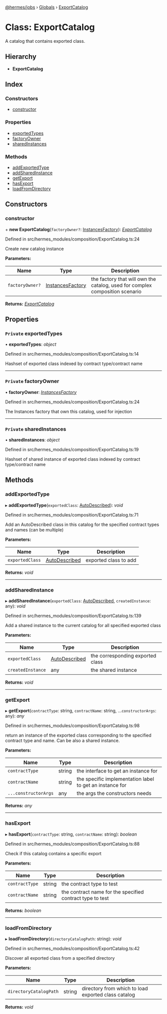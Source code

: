 [@hermes/jobs](../README.md) › [Globals](../globals.md) › [ExportCatalog](exportcatalog.md)

# Class: ExportCatalog

A catalog that contains exported class.

## Hierarchy

* **ExportCatalog**

## Index

### Constructors

* [constructor](exportcatalog.md#constructor)

### Properties

* [exportedTypes](exportcatalog.md#private-exportedtypes)
* [factoryOwner](exportcatalog.md#private-factoryowner)
* [sharedInstances](exportcatalog.md#private-sharedinstances)

### Methods

* [addExportedType](exportcatalog.md#addexportedtype)
* [addSharedInstance](exportcatalog.md#addsharedinstance)
* [getExport](exportcatalog.md#getexport)
* [hasExport](exportcatalog.md#hasexport)
* [loadFromDirectory](exportcatalog.md#loadfromdirectory)

## Constructors

###  constructor

\+ **new ExportCatalog**(`factoryOwner?`: [InstancesFactory](instancesfactory.md)): *[ExportCatalog](exportcatalog.md)*

Defined in src/hermes_modules/composition/ExportCatalog.ts:24

Create new catalog instance

**Parameters:**

Name | Type | Description |
------ | ------ | ------ |
`factoryOwner?` | [InstancesFactory](instancesfactory.md) | the factory that will own the catalog, used for complex composition scenario  |

**Returns:** *[ExportCatalog](exportcatalog.md)*

## Properties

### `Private` exportedTypes

• **exportedTypes**: *object*

Defined in src/hermes_modules/composition/ExportCatalog.ts:14

Hashset of exported class indexed by contract type/contract name

___

### `Private` factoryOwner

• **factoryOwner**: *[InstancesFactory](instancesfactory.md)*

Defined in src/hermes_modules/composition/ExportCatalog.ts:24

The Instances factory that own this catalog, used for injection

___

### `Private` sharedInstances

• **sharedInstances**: *object*

Defined in src/hermes_modules/composition/ExportCatalog.ts:19

Hashset of shared instance of exported class indexed by contract type/contract name

## Methods

###  addExportedType

▸ **addExportedType**(`exportedClass`: [AutoDescribed](../interfaces/autodescribed.md)): *void*

Defined in src/hermes_modules/composition/ExportCatalog.ts:71

Add an AutoDescribed class in this catalog for the specified contract types and names (can be multiple)

**Parameters:**

Name | Type | Description |
------ | ------ | ------ |
`exportedClass` | [AutoDescribed](../interfaces/autodescribed.md) | exported class to add  |

**Returns:** *void*

___

###  addSharedInstance

▸ **addSharedInstance**(`exportedClass`: [AutoDescribed](../interfaces/autodescribed.md), `createdInstance`: any): *void*

Defined in src/hermes_modules/composition/ExportCatalog.ts:139

Add a shared instance to the current catalog for all specified exported class

**Parameters:**

Name | Type | Description |
------ | ------ | ------ |
`exportedClass` | [AutoDescribed](../interfaces/autodescribed.md) | the corresponding exported class |
`createdInstance` | any | the shared instance  |

**Returns:** *void*

___

###  getExport

▸ **getExport**(`contractType`: string, `contractName`: string, ...`constructorArgs`: any): *any*

Defined in src/hermes_modules/composition/ExportCatalog.ts:98

return an instance of the exported class corresponding to the specified contract type and name. Can be also a shared instance.

**Parameters:**

Name | Type | Description |
------ | ------ | ------ |
`contractType` | string | the interface to get an instance for |
`contractName` | string | the specific implementation label to get an instance for |
`...constructorArgs` | any | the args the constructors needs  |

**Returns:** *any*

___

###  hasExport

▸ **hasExport**(`contractType`: string, `contractName`: string): *boolean*

Defined in src/hermes_modules/composition/ExportCatalog.ts:88

Check if this catalog contains a specific export

**Parameters:**

Name | Type | Description |
------ | ------ | ------ |
`contractType` | string | the contract type to test |
`contractName` | string | the contract name for the specified contract type to test  |

**Returns:** *boolean*

___

###  loadFromDirectory

▸ **loadFromDirectory**(`directoryCatalogPath`: string): *void*

Defined in src/hermes_modules/composition/ExportCatalog.ts:42

Discover all exported class from a specified directory

**Parameters:**

Name | Type | Description |
------ | ------ | ------ |
`directoryCatalogPath` | string | directory from which to load exported class catalog  |

**Returns:** *void*
